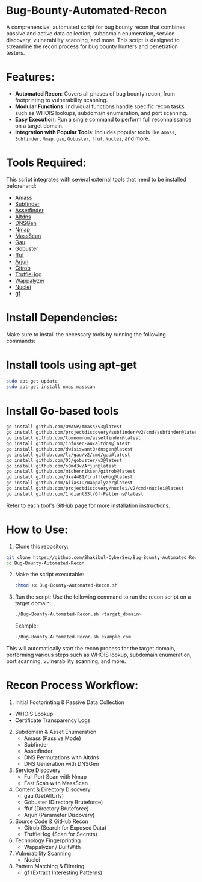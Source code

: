 # Bug-Bounty-Automated-Recon

A comprehensive, automated script for bug bounty recon that combines passive and active data collection, subdomain enumeration, service discovery, vulnerability scanning, and more. This script is designed to streamline the recon process for bug bounty hunters and penetration testers.

# Features:
- **Automated Recon**: Covers all phases of bug bounty recon, from footprinting to vulnerability scanning.
- **Modular Functions**: Individual functions handle specific recon tasks such as WHOIS lookups, subdomain enumeration, and port scanning.
- **Easy Execution**: Run a single command to perform full reconnaissance on a target domain.
- **Integration with Popular Tools**: Includes popular tools like `Amass`, `Subfinder`, `Nmap`, `gau`, `Gobuster`, `ffuf`, `Nuclei`, and more.

# Tools Required:
This script integrates with several external tools that need to be installed beforehand:

- [Amass](https://github.com/OWASP/Amass)
- [Subfinder](https://github.com/projectdiscovery/subfinder)
- [Assetfinder](https://github.com/tomnomnom/assetfinder)
- [Altdns](https://github.com/infosec-au/altdns)
- [DNSGen](https://github.com/dwisiswant0/dnsgen)
- [Nmap](https://nmap.org/)
- [MassScan](https://github.com/robertdavidgraham/masscan)
- [Gau](https://github.com/lc/gau)
- [Gobuster](https://github.com/OJ/gobuster)
- [ffuf](https://github.com/ffuf/ffuf)
- [Arjun](https://github.com/s0md3v/Arjun)
- [Gitrob](https://github.com/michenriksen/gitrob)
- [TruffleHog](https://github.com/dxa4481/truffleHog)
- [Wappalyzer](https://github.com/AliasIO/Wappalyzer)
- [Nuclei](https://github.com/projectdiscovery/nuclei)
- [gf](https://github.com/1ndianl33t/Gf-Patterns)

# **Install Dependencies:**
Make sure to install the necessary tools by running the following commands:
# Install tools using apt-get
  ```bash
  sudo apt-get update
  sudo apt-get install nmap masscan
  ```
# Install Go-based tools

  ```bash
  go install github.com/OWASP/Amass/v3@latest
  go install github.com/projectdiscovery/subfinder/v2/cmd/subfinder@latest
  go install github.com/tomnomnom/assetfinder@latest
  go install github.com/infosec-au/altdns@latest
  go install github.com/dwisiswant0/dnsgen@latest
  go install github.com/lc/gau/v2/cmd/gau@latest
go install github.com/OJ/gobuster/v3@latest
go install github.com/s0md3v/Arjun@latest
go install github.com/michenriksen/gitrob@latest
go install github.com/dxa4481/truffleHog@latest
go install github.com/AliasIO/Wappalyzer@latest
go install github.com/projectdiscovery/nuclei/v2/cmd/nuclei@latest
go install github.com/1ndianl33t/Gf-Patterns@latest
```
Refer to each tool's GitHub page for more installation instructions.
# How to Use:
1. Clone this repository:

```bash
git clone https://github.com/Shakibul-CyberSec/Bug-Bounty-Automated-Recon.git
cd Bug-Bounty-Automated-Recon
```
2. Make the script executable:

   ```bash
   chmod +x Bug-Bounty-Automated-Recon.sh
   ```
3. Run the script:
   Use the following command to run the recon script on a target domain:
   
   ```bash
   ./Bug-Bounty-Automated-Recon.sh <target_domain>
   ```
   Example:

   ```bash
   ./Bug-Bounty-Automated-Recon.sh example.com
   ```
This will automatically start the recon process for the target domain, performing various steps such as WHOIS lookup, subdomain enumeration, port scanning, vulnerability scanning, and more.

# Recon Process Workflow:
1. Initial Footprinting & Passive Data Collection
  - WHOIS Lookup
  - Certificate Transparency Logs
2. Subdomain & Asset Enumeration
   - Amass (Passive Mode)
   - Subfinder
   - Assetfinder
   - DNS Permutations with Altdns
   - DNS Generation with DNSGen
3. Service Discovery
   - Full Port Scan with Nmap
   - Fast Scan with MassScan
4. Content & Directory Discovery
   - gau (GetAllUrls)
   - Gobuster (Directory Bruteforce)
   - ffuf (Directory Bruteforce)
   - Arjun (Parameter Discovery)
5. Source Code & GitHub Recon
   - Gitrob (Search for Exposed Data)
   - TruffleHog (Scan for Secrets)
6. Technology Fingerprinting
   - Wappalyzer / BuiltWith
7. Vulnerability Scanning
   - Nuclei
8. Pattern Matching & Filtering
   - gf (Extract Interesting Patterns)
   

